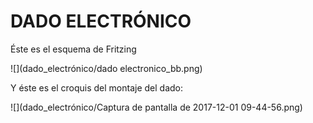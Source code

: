 # DADO ELECTRÓNICO

Éste es el esquema de Fritzing

![](dado_electrónico/dado electronico_bb.png)

Y éste es el croquis del montaje del dado:

![](dado_electrónico/Captura de pantalla de 2017-12-01 09-44-56.png)